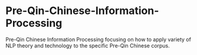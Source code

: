 # Pre-Qin-Chinese-Information-Processing
Pre-Qin Chinese Information Processing focusing on how to apply variety of NLP theory and technology to the specific Pre-Qin Chinese corpus.
